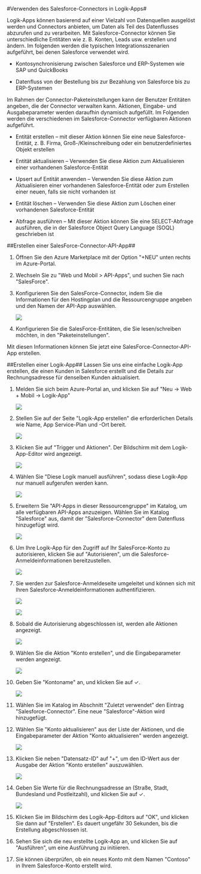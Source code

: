 <properties 
   pageTitle="Salesforce-Connector" 
   description="Verwenden des Salesforce-Connectors" 
   services="app-service\logic" 
   documentationCenter=".net,nodejs,java" 
   authors="sutalasi" 
   manager="dwrede" 
   editor=""/>

<tags
   ms.service="app-service-logic"
   ms.devlang="multiple"
   ms.topic="article"
   ms.tgt_pltfrm="na"
   ms.workload="integration" 
   ms.date="03/20/2015"
   ms.author="sutalasi"/>


#Verwenden des Salesforce-Connectors in Logik-Apps#

Logik-Apps können basierend auf einer Vielzahl von Datenquellen ausgelöst werden und Connectors anbieten, um Daten als Teil des Datenflusses abzurufen und zu verarbeiten. Mit Salesforce-Connector können Sie unterschiedliche Entitäten wie z. B. Konten, Leads usw. erstellen und ändern. Im folgenden werden die typischen Integrationsszenarien aufgeführt, bei denen Salesforce verwendet wird.

- Kontosynchronisierung zwischen Salesforce und ERP-Systemen wie SAP und QuickBooks	

- Datenfluss von der Bestellung bis zur Bezahlung von Salesforce bis zu ERP-Systemen


Im Rahmen der Connector-Paketeinstellungen kann der Benutzer Entitäten angeben, die der Connector verwalten kann. Aktionen, Eingabe- und Ausgabeparameter werden daraufhin dynamisch aufgefüllt. Im Folgenden werden die verschiedenen im Salesforce-Connector verfügbaren Aktionen aufgeführt.
 
- Entität erstellen – mit dieser Aktion können Sie eine neue Salesforce-Entität, z. B. Firma, Groß-/Kleinschreibung oder ein benutzerdefiniertes Objekt erstellen

- Entität aktualisieren – Verwenden Sie diese Aktion zum Aktualisieren einer vorhandenen Salesforce-Entität

- Upsert auf Entität anwenden – Verwenden Sie diese Aktion zum Aktualisieren einer vorhandenen Salesforce-Entität oder zum Erstellen einer neuen, falls sie nicht vorhanden ist

- Entität löschen – Verwenden Sie diese Aktion zum Löschen einer vorhandenen Salesforce-Entität

- Abfrage ausführen – Mit dieser Aktion können Sie eine SELECT-Abfrage ausführen, die in der Salesforce Object Query Language (SOQL) geschrieben ist


##Erstellen einer SalesForce-Connector-API-App##
1.	Öffnen Sie den Azure Marketplace mit der Option "+NEU" unten rechts im Azure-Portal.
2.	Wechseln Sie zu "Web und Mobil > API-Apps", und suchen Sie nach "SalesForce".
3.	Konfigurieren Sie den SalesForce-Connector, indem Sie die Informationen für den Hostingplan und die Ressourcengruppe angeben und den Namen der API-App auswählen.

	![][15]
4. Konfigurieren Sie die SalesForce-Entitäten, die Sie lesen/schreiben möchten, in den "Paketeinstellungen".

Mit diesen Informationen können Sie jetzt eine SalesForce-Connector-API-App erstellen.


##Erstellen einer Logik-App##
Lassen Sie uns eine einfache Logik-App erstellen, die einen Kunden in Salesforce erstellt und die Details zur Rechnungsadresse für denselben Kunden aktualisiert.

1.	Melden Sie sich beim Azure-Portal an, und klicken Sie auf "Neu -> Web + Mobil -> Logik-App"

	![][1]

2.	Stellen Sie auf der Seite "Logik-App erstellen" die erforderlichen Details wie Name, App Service-Plan und -Ort bereit.

	![][2]

3.	Klicken Sie auf "Trigger und Aktionen". Der Bildschirm mit dem Logik-App-Editor wird angezeigt.

	![][3]

4.	Wählen Sie "Diese Logik manuell ausführen", sodass diese Logik-App nur manuell aufgerufen werden kann.

    ![][4]

5.	Erweitern Sie "API-Apps in dieser Ressourcengruppe" im Katalog, um alle verfügbaren API-Apps anzuzeigen. Wählen Sie im Katalog "Salesforce" aus, damit der "Salesforce-Connector" dem Datenfluss hinzugefügt wird.


	![][5]

8.	Um Ihre Logik-App für den Zugriff auf Ihr SalesForce-Konto zu autorisieren, klicken Sie auf "Autorisieren", um die Salesforce-Anmeldeinformationen bereitzustellen.

	![][6]

9.	Sie werden zur Salesforce-Anmeldeseite umgeleitet und können sich mit Ihren Salesforce-Anmeldeinformationen authentifizieren.

	![][7]

	![][8]

10.	Sobald die Autorisierung abgeschlossen ist, werden alle Aktionen angezeigt.

	![][9]

11.	Wählen Sie die Aktion "Konto erstellen", und die Eingabeparameter werden angezeigt.

	![][10]

12.	Geben Sie "Kontoname" an, und klicken Sie auf ✓.

	![][11]

13.	Wählen Sie im Katalog im Abschnitt "Zuletzt verwendet" den Eintrag "Salesforce-Connector". Eine neue "Salesforce"-Aktion wird hinzugefügt.

14.	Wählen Sie "Konto aktualisieren" aus der Liste der Aktionen, und die Eingabeparameter der Aktion "Konto aktualisieren" werden angezeigt.

	![][12]

15.	Klicken Sie neben "Datensatz-ID" auf "+", um den ID-Wert aus der Ausgabe der Aktion "Konto erstellen" auszuwählen.

	![][13]

16.	Geben Sie Werte für die Rechnungsadresse an (Straße, Stadt, Bundesland und Postleitzahl), und klicken Sie auf ✓.

	![][14]

17. Klicken Sie im Bildschirm des Logik-App-Editors auf "OK", und klicken Sie dann auf "Erstellen". Es dauert ungefähr 30 Sekunden, bis die Erstellung abgeschlossen ist.

18. Sehen Sie sich die neu erstellte Logik-App an, und klicken Sie auf "Ausführen", um eine Ausführung zu initiieren.

19. Sie können überprüfen, ob ein neues Konto mit dem Namen "Contoso" in Ihrem Salesforce-Konto erstellt wird.

<!--Image references-->
[1]: ./media/app-service-logic-connector-salesforce/1_New_Logic_App.png
[2]: ./media/app-service-logic-connector-salesforce/2_Logic_App_Settings.png
[3]: ./media/app-service-logic-connector-salesforce/3_Logic_App_Editor.png
[4]: ./media/app-service-logic-connector-salesforce/4_Manual_Logic_App.png
[5]: ./media/app-service-logic-connector-salesforce/5_Select_Salesforce_Gallery.png
[6]: ./media/app-service-logic-connector-salesforce/6_Salesforce_Authorize.png
[7]: ./media/app-service-logic-connector-salesforce/7_Salesforce_Login.png
[8]: ./media/app-service-logic-connector-salesforce/8_Salesforce_User_Consent.png
[9]: ./media/app-service-logic-connector-salesforce/9_Salesforce_Actions.png
[10]: ./media/app-service-logic-connector-salesforce/10_Salesforce_Create_Account.png
[11]: ./media/app-service-logic-connector-salesforce/11_Create_Account_OK.png
[12]: ./media/app-service-logic-connector-salesforce/12_Salesforce_Update_Account.png
[13]: ./media/app-service-logic-connector-salesforce/13_Record_ID_from_Create.png
[14]: ./media/app-service-logic-connector-salesforce/14_Update_Account_Address.png
[15]: ./media/app-service-logic-connector-salesforce/15_Create_new_salesforce_connector.png


 

<!---HONumber=GIT-SubDir_Tue_AM_dede-->